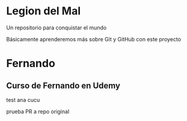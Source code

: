 # Legion del Mal
Un repositorio para conquistar el mundo

Básicamente aprenderemos más sobre Git y GitHub con este proyecto


# Fernando


## Curso de Fernando en Udemy
test ana cucu

prueba PR a repo original